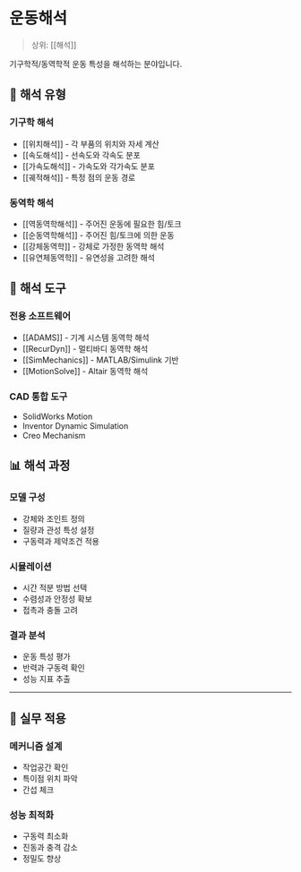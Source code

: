 # 운동해석

> 상위: [[해석]]

기구학적/동역학적 운동 특성을 해석하는 분야입니다.

## 🔄 해석 유형

### 기구학 해석
- [[위치해석]] - 각 부품의 위치와 자세 계산
- [[속도해석]] - 선속도와 각속도 분포
- [[가속도해석]] - 가속도와 각가속도 분포
- [[궤적해석]] - 특정 점의 운동 경로

### 동역학 해석
- [[역동역학해석]] - 주어진 운동에 필요한 힘/토크
- [[순동역학해석]] - 주어진 힘/토크에 의한 운동
- [[강체동역학]] - 강체로 가정한 동역학 해석
- [[유연체동역학]] - 유연성을 고려한 해석

## 🎯 해석 도구

### 전용 소프트웨어
- [[ADAMS]] - 기계 시스템 동역학 해석
- [[RecurDyn]] - 멀티바디 동역학 해석
- [[SimMechanics]] - MATLAB/Simulink 기반
- [[MotionSolve]] - Altair 동역학 해석

### CAD 통합 도구
- SolidWorks Motion
- Inventor Dynamic Simulation
- Creo Mechanism

## 📊 해석 과정

### 모델 구성
- 강체와 조인트 정의
- 질량과 관성 특성 설정
- 구동력과 제약조건 적용

### 시뮬레이션
- 시간 적분 방법 선택
- 수렴성과 안정성 확보
- 접촉과 충돌 고려

### 결과 분석
- 운동 특성 평가
- 반력과 구동력 확인
- 성능 지표 추출

---

## 🎯 실무 적용

### 메커니즘 설계
- 작업공간 확인
- 특이점 위치 파악
- 간섭 체크

### 성능 최적화
- 구동력 최소화
- 진동과 충격 감소
- 정밀도 향상